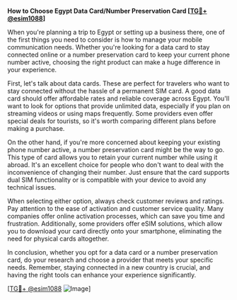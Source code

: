 **How to Choose Egypt Data Card/Number Preservation Card [[TG💪+ @esim1088](https://t.me/s/esim1088)]**

When you're planning a trip to Egypt or setting up a business there, one of the first things you need to consider is how to manage your mobile communication needs. Whether you're looking for a data card to stay connected online or a number preservation card to keep your current phone number active, choosing the right product can make a huge difference in your experience.

First, let's talk about data cards. These are perfect for travelers who want to stay connected without the hassle of a permanent SIM card. A good data card should offer affordable rates and reliable coverage across Egypt. You'll want to look for options that provide unlimited data, especially if you plan on streaming videos or using maps frequently. Some providers even offer special deals for tourists, so it's worth comparing different plans before making a purchase.

On the other hand, if you're more concerned about keeping your existing phone number active, a number preservation card might be the way to go. This type of card allows you to retain your current number while using it abroad. It's an excellent choice for people who don't want to deal with the inconvenience of changing their number. Just ensure that the card supports dual SIM functionality or is compatible with your device to avoid any technical issues.

When selecting either option, always check customer reviews and ratings. Pay attention to the ease of activation and customer service quality. Many companies offer online activation processes, which can save you time and frustration. Additionally, some providers offer eSIM solutions, which allow you to download your card directly onto your smartphone, eliminating the need for physical cards altogether.

In conclusion, whether you opt for a data card or a number preservation card, do your research and choose a provider that meets your specific needs. Remember, staying connected in a new country is crucial, and having the right tools can enhance your experience significantly. 

[[TG💪+ @esim1088](https://t.me/s/esim1088) ![Image](https://i.postimg.cc/Y0z9fWf4/image.png)]